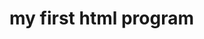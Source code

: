 </doctype>
<html>
  <head>
    <body>
      <h1>my first html program</h2>
    </body>
  </head>
  </html>
  

